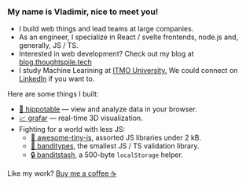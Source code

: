 ### My name is Vladimir, nice to meet you!

- I build web things and lead teams at large companies.
- As an engineer, I specialize in React / svelte frontends, node.js and, generally, JS / TS.
- Interested in web development? Check out my blog at [blog.thoughtspile.tech](https://blog.thoughtspile.tech/)
- I study Machine Learining at [ITMO University.](https://en.wikipedia.org/wiki/ITMO_University)
  We could connect on [LinkedIn](https://www.linkedin.com/in/vklepov/) if you want to.

Here are some things I built:

- [🦛 hippotable](https://blog.thoughtspile.tech/hippotable/) — view and analyze data in your browser.
- [📈 grafar](https://blog.thoughtspile.tech/grafar/) — real-time 3D visualization.
- Fighting for a world with less JS:
  - [🤏 awesome-tiny-js,](https://github.com/thoughtspile/awesome-tiny-js) assorted JS libraries under 2 kB.
  - [🧨 banditypes,](https://github.com/thoughtspile/banditypes) the smallest JS / TS validation library.
  - [🔒 banditstash,](https://github.com/thoughtspile/banditstash) a 500-byte `localStorage` helper.

Like my work? [Buy me a coffee ☕](https://buymeacoffee.com/thoughtspile)
